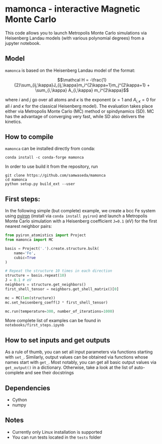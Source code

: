 # mamonca - interactive Magnetic Monte Carlo

This code allows you to launch Metropolis Monte Carlo simulations via Heisenberg Landau models (with various polynomial degrees) from a jupyter notebook.

## Model

`mamonca` is based on the Heisenberg Landau model of the format:

$$\mathcal H = -\frac{1}{2}\sum_{ij,\kappa}J_{ij,\kappa}m_i^{2\kappa+1}m_j^{2\kappa+1} + \sum_{i,\kappa} A_{i,\kappa} m_i^{2\kappa}$$

where $i$ and $j$ go over all atoms and $\kappa$ is the exponent ($\kappa=1$ and $A_{i,\kappa}=0$ for all $i$ and $\kappa$ for the classical Heisenberg model). The evaluation takes place either via Metropolis Monte Carlo (MC) method or spindynamics (SD). MC has the advantage of converging very fast, while SD also delivers the kinetics.

## How to compile

`mamonca` can be installed directly from conda:

```
conda install -c conda-forge mamonca
```
In order to use build it from the repository, run
```
git clone https://github.com/samwaseda/mamonca
cd mamonca
python setup.py build_ext --user
```

## First steps:

In the following simple (but complete) example, we create a bcc Fe system using [pyiron](http://github.com/pyiron/pyiron) (install via `conda install pyiron`) and launch a Metropolis Monte Carlo simulation with a Heisenberg coefficient `J=0.1` (eV) for the first nearest neighbor pairs:

```python
from pyiron_atomistics import Project
from mamonca import MC

basis = Project('.').create.structure.bulk(
    name='Fe',
    cubic=True
)

# Repeat the structure 10 times in each direction
structure = basis.repeat(10)
J = 0.1 # eV
neighbors = structure.get_neighbors()
first_shell_tensor = neighbors.get_shell_matrix()[0]

mc = MC(len(structure))
mc.set_heisenberg_coeff(J * first_shell_tensor)

mc.run(temperature=300, number_of_iterations=1000)
```

More complete list of examples can be found in `notebooks/first_steps.ipynb`

## How to set inputs and get outputs

As a rule of thumb, you can set all input parameters via functions starting with `set_`. Similarly, output values can be obtained via functions whose names start with `get_`. Most notably, you can get all basic output values via `get_output()` in a dictionary. Otherwise, take a look at the list of auto-complete and see their docstrings

## Dependencies

- Cython
- numpy

## Notes

- Currently only Linux installation is supported
- You can run tests located in the `tests` folder
